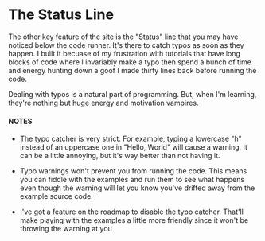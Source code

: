 # The Status Line

The other key feature of the site is the "Status"
line that you may have noticed below the
code runner. It's there
to catch typos as soon as they happen.
I built it becuase of my frustration
with tutorials that have long blocks of code
where I invariably make a typo then
spend a bunch of time and energy hunting down a goof I made thirty
lines back before running the code.

Dealing with typos is a natural part of
programming. But, when I'm learning, they're nothing
but huge energy and motivation vampires.

#### NOTES

- The typo catcher is very strict. For example, typing a lowercase
  "h" instead of an uppercase one in "Hello, World" will cause a warning.
  It can be a little annoying, but it's way better than not having it.

- Typo warnings won't prevent you from running the code. This means
  you can fiddle with the examples and run them to see what happens even
  though the warning will let you know you've drifted away from the example
  source code.

- I've got a feature on the roadmap to disable the typo catcher. That'll
  make playing with the examples a little more friendly since it won't be
  throwing the warning at you
